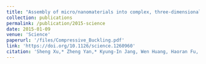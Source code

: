 ```yaml
---
title: "Assembly of micro/nanomaterials into complex, three-dimensional architectures by compressive buckling"
collection: publications
permalink: /publication/2015-science
date: 2015-01-09
venue: 'Science'
paperurl: '/files/Compressive_Buckling.pdf'
link: 'https://doi.org/10.1126/science.1260960'
citation: 'Sheng Xu,* Zheng Yan,* Kyung-In Jang, Wen Huang, Haoran Fu, Jeonghyun Kim, Zijun Wei, Matthew Flavin, Joselle McCracken, Renhan Wang, Adina Badea, Yuhao Liu, Dongqing Xiao, Guoyan Zhou, Jungwoo Lee, Ha Uk Chung, Huanyu Cheng, Wen Ren, Anthony Banks, Xiuling Li, Ungyu Paik, Ralph G. Nuzzo, Yonggang Huang, Yihui Zhang, John A. Rogers, &quot;Assembly of micro/nanomaterials into complex, three-dimensional architectures by compressive buckling,&quot; in <i>Science</i>, vol. 347, no. 6218, pp. 154-159, Jan. 2015.'
---
```

